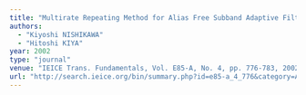 ```yaml
---
title: "Multirate Repeating Method for Alias Free Subband Adaptive Filters"
authors:
  - "Kiyoshi NISHIKAWA"
  - "Hitoshi KIYA"
year: 2002
type: "journal"
venue: "IEICE Trans. Fundamentals, Vol. E85-A, No. 4, pp. 776-783, 2002-04-01."
url: "http://search.ieice.org/bin/summary.php?id=e85-a_4_776&category=A&year=2002&lang=E&abst="
---
```

